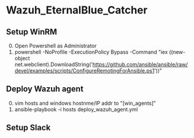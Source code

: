 # Wazuh_EternalBlue_Catcher

## Setup WinRM
0. Open Powershell as Administrator
0. powershell -NoProfile -ExecutionPolicy Bypass -Command "iex ((new-object net.webclient).DownloadString('https://github.com/ansible/ansible/raw/devel/examples/scripts/ConfigureRemotingForAnsible.ps1'))"

## Deploy Wazuh agent
0. vim hosts and windows hostnme/IP addr to "[win_agents]"
0. ansible-playbook -i hosts deploy_wazuh_agent.yml

## Setup Slack
